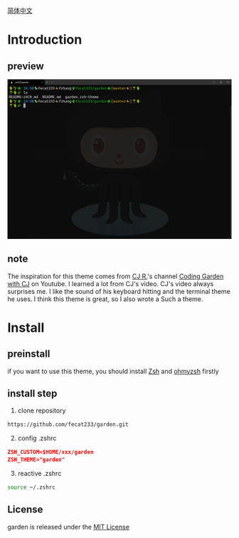 [简体中文](README-zhCN.md)
# Introduction
## preview
<img src="./images/garden.png"/>

## note
The inspiration for this theme comes from [CJ R.](https://github.com/w3cj)'s channel [Coding Garden with CJ](https://www.youtube.com/channel/UCLNgu_OupwoeESgtab33CCw) on Youtube. I learned a lot from CJ's video. CJ's video always surprises me. I like the sound of his keyboard hitting and the terminal theme he uses. I think this theme is great, so I also wrote a Such a theme.
# Install
## preinstall
if you want to use this theme, you should install [Zsh](https://www.zsh.org/) and [ohmyzsh](https://github.com/ohmyzsh/ohmyzsh) firstly
## install step
1. clone repository
```bash
https://github.com/fecat233/garden.git
```
2. config .zshrc
```json
ZSH_CUSTOM=$HOME/xxx/garden
ZSH_THEME="garden"
```
3. reactive .zshrc
```bash
source ~/.zshrc
```

## License
garden is released under the [MIT License](LICENSE)
